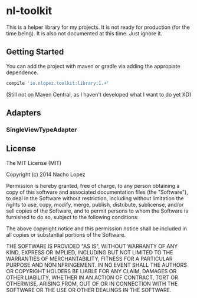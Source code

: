 nl-toolkit
==========

This is a helper library for my projects. It is not ready for production (for the time being). It is also not documented at this time. Just ignore it.

Getting Started
---------------

You can add the project with maven or gradle via adding the appropiate dependence.

```groovy
compile 'io.nlopez.toolkit:library:1.+'
```

(Still not on Maven Central, as I haven't developed what I want to do yet XD)

Adapters
--------

### SingleViewTypeAdapter


License
-------

The MIT License (MIT)

Copyright (c) 2014 Nacho Lopez

Permission is hereby granted, free of charge, to any person obtaining a copy
of this software and associated documentation files (the "Software"), to deal
in the Software without restriction, including without limitation the rights
to use, copy, modify, merge, publish, distribute, sublicense, and/or sell
copies of the Software, and to permit persons to whom the Software is
furnished to do so, subject to the following conditions:

The above copyright notice and this permission notice shall be included in
all copies or substantial portions of the Software.

THE SOFTWARE IS PROVIDED "AS IS", WITHOUT WARRANTY OF ANY KIND, EXPRESS OR
IMPLIED, INCLUDING BUT NOT LIMITED TO THE WARRANTIES OF MERCHANTABILITY,
FITNESS FOR A PARTICULAR PURPOSE AND NONINFRINGEMENT. IN NO EVENT SHALL THE
AUTHORS OR COPYRIGHT HOLDERS BE LIABLE FOR ANY CLAIM, DAMAGES OR OTHER
LIABILITY, WHETHER IN AN ACTION OF CONTRACT, TORT OR OTHERWISE, ARISING FROM,
OUT OF OR IN CONNECTION WITH THE SOFTWARE OR THE USE OR OTHER DEALINGS IN
THE SOFTWARE.
